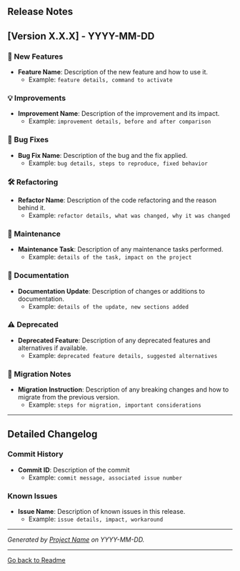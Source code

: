## Release Notes

## [Version X.X.X] - YYYY-MM-DD

### 🚀 New Features

- **Feature Name**: Description of the new feature and how to use it.
  - Example: `feature details, command to activate`

### 💡 Improvements

- **Improvement Name**: Description of the improvement and its impact.
  - Example: `improvement details, before and after comparison`

### 🐛 Bug Fixes

- **Bug Fix Name**: Description of the bug and the fix applied.
  - Example: `bug details, steps to reproduce, fixed behavior`

### 🛠️ Refactoring

- **Refactor Name**: Description of the code refactoring and the reason behind it.
  - Example: `refactor details, what was changed, why it was changed`

### 🔧 Maintenance

- **Maintenance Task**: Description of any maintenance tasks performed.
  - Example: `details of the task, impact on the project`

### 📝 Documentation

- **Documentation Update**: Description of changes or additions to documentation.
  - Example: `details of the update, new sections added`

### ⚠️ Deprecated

- **Deprecated Feature**: Description of any deprecated features and alternatives if available.
  - Example: `deprecated feature details, suggested alternatives`

### 🔄 Migration Notes

- **Migration Instruction**: Description of any breaking changes and how to migrate from the previous version.
  - Example: `steps for migration, important considerations`

---

## Detailed Changelog

### Commit History

- **Commit ID**: Description of the commit
  - Example: `commit message, associated issue number`

### Known Issues

- **Issue Name**: Description of known issues in this release.
  - Example: `issue details, impact, workaround`

---

_Generated by [Project Name](http://project-link.com) on YYYY-MM-DD._

---

[Go back to Readme](../README.md)
